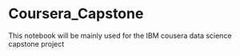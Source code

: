# Coursera_Capstone
This notebook will be mainly used for the IBM cousera data science capstone project
